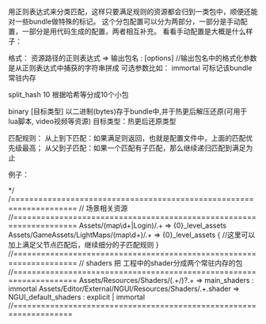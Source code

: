 用正则表达式来分类匹配，这样只要满足规则的资源都会归到一类包中，顺便还能对一些bundle做特殊的标记。
这个分包配置可以分为两部分，一部分是手动配置，一部分是用代码生成的配置，两者相互补充。
看看手动配置是大概是什么样子：

格式：
资源路径的正则表达式 => 输出包名 : [options] //输出包名中的格式化参数是从正则表达式中捕获的字符串拼成
可选参数比如：
immortal 可标记该bundle常驻内存  

split_hash 10 根据哈希等分成10个小包 

binary [目标类型] 以二进制(bytes)存于bundle中,并于热更后解压还原(可用于 lua脚本, video视频等资源) 目标类型：热更后还原类型


匹配规则：
从上到下匹配：如果满足则返回，也就是配置文件中，上面的匹配优先级最高；
从父到子匹配：如果一个匹配有子匹配，那么继续递归匹配到满足为止

例子：

*/
/====================================================================
// 场景相关资源
//====================================================================
Assets/(map\d+|Login)/.+ => {0}_level_assets
Assets/GameAssets/LightMaps/(map\d+)/.+ => {0}_level_assets
{
//这里可以加上满足父节点匹配后，继续细分的子匹配规则
}
//====================================================================
// shaders 把 工程中的shader分成两个常驻内存的包
//====================================================================
Assets/Resources/Shaders/(.+/)?.+ => main_shaders : immortal
Assets/Editor/External/NGUI/Resources/Shaders/.+.shader => NGUI_default_shaders : explicit | immortal
//===================================================================